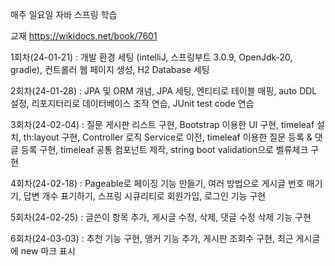 매주 일요일 자바 스프링 학습

교재
https://wikidocs.net/book/7601

1회차(24-01-21) : 개발 환경 세팅 (intelliJ, 스프링부트 3.0.9, OpenJdk-20, gradle), 컨트롤러 웹 페이지 생성, H2 Database 세팅

2회차(24-01-28) : JPA 및 ORM 개념, JPA 세팅, 엔티티로 테이블 매핑, auto DDL 설정, 리포지터리로 데이터베이스 조작 연습, JUnit test code 연습

3회차(24-02-04) : 질문 게시판 리스트 구현, Bootstrap 이용한 UI 구현, timeleaf 설치, th:layout 구현, Controller 로직 Service로 이전, timeleaf 이용한 질문 등록 & 댓글 등록 구현, timeleaf 공통 컴포넌트 제작, string boot validation으로 벨류체크 구현

4회차(24-02-18) : Pageable로 페이징 기능 만들기, 여러 방법으로 게시글 번호 매기기, 답변 개수 표기하기, 스프링 시큐리티로 회원가입, 로그인 기능 구현

5회차(24-02-25) : 글쓴이 항목 추가, 게시글 수정, 삭제, 댓글 수정 삭제 기능 구현

6회차(24-03-03) : 추천 기능 구현, 앵커 기능 추가, 게시판 조회수 구현, 최근 게시글에 new 마크 표시
